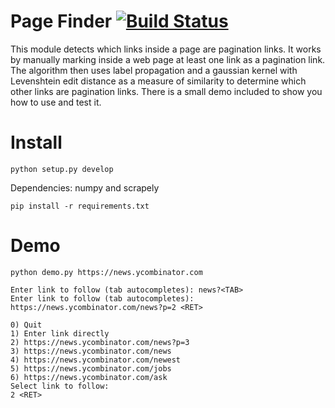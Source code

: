 # Page Finder [![Build Status](https://travis-ci.org/scrapinghub/page_finder.svg?branch=master)](https://travis-ci.org/scrapinghub/page_finder)

This module detects which links inside a page are pagination links.
It works by manually marking inside a web page at least one link as a pagination link. The algorithm then uses label propagation and a gaussian kernel with Levenshtein edit distance as a measure of similarity to determine which other links are pagination links. There is a small demo included to show you how to use and test it.

# Install
```python setup.py develop```

Dependencies: numpy and scrapely

```pip install -r requirements.txt```

# Demo
```
python demo.py https://news.ycombinator.com

Enter link to follow (tab autocompletes): news?<TAB>
Enter link to follow (tab autocompletes): https://news.ycombinator.com/news?p=2 <RET>

0) Quit
1) Enter link directly
2) https://news.ycombinator.com/news?p=3
3) https://news.ycombinator.com/news
4) https://news.ycombinator.com/newest
5) https://news.ycombinator.com/jobs
6) https://news.ycombinator.com/ask
Select link to follow: 
2 <RET>
```


